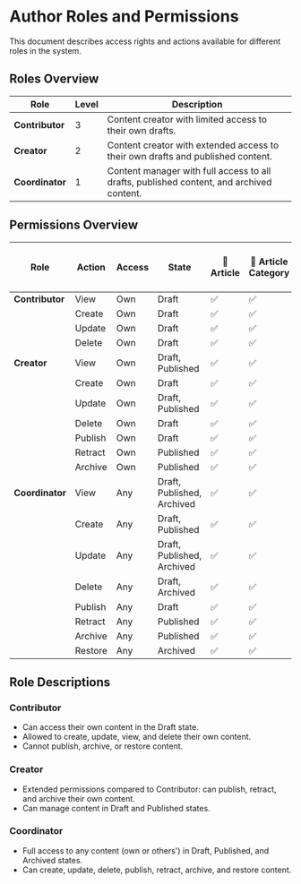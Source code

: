 # Author Roles and Permissions

This document describes access rights and actions available for different roles in the system.

## Roles Overview

| **Role**        | **Level** | **Description**                                                                          |
|-----------------|-----------|------------------------------------------------------------------------------------------|
| **Contributor** | 3         | Content creator with limited access to their own drafts.                                 |
| **Creator**     | 2         | Content creator with extended access to their own drafts and published content.          |
| **Coordinator** | 1         | Content manager with full access to all drafts, published content, and archived content. |

## Permissions Overview

| **Role**        | **Action** | **Access** | **State**                  | 📝 Article | 📂 Article Category | 🏷️ Article Tag | 🎙️ Podcast | 📻 Podcast Episode | 🔗 Podcast Episode Link | 🗞 Issue | 🧑‍💼 Editorial Member | 🪑 Editorial Position |
|-----------------|------------|------------|----------------------------|------------|---------------------|-----------------|-------------|--------------------|-------------------------|----------|------------------------|-----------------------|
| **Contributor** | View       | Own        | Draft                      | ✅          | ✅                   | ✅               | ✅           | ✅                  | ✅                       | ✅        | ❌                      | ❌                     |
|                 | Create     | Own        | Draft                      | ✅          | ✅                   | ✅               | ✅           | ✅                  | ✅                       | ✅        | ❌                      | ❌                     |
|                 | Update     | Own        | Draft                      | ✅          | ✅                   | ✅               | ✅           | ✅                  | ✅                       | ✅        | ❌                      | ❌                     |
|                 | Delete     | Own        | Draft                      | ✅          | ✅                   | ✅               | ✅           | ✅                  | ✅                       | ✅        | ❌                      | ❌                     |
| **Creator**     | View       | Own        | Draft, Published           | ✅          | ✅                   | ✅               | ✅           | ✅                  | ✅                       | ✅        | ❌                      | ❌                     |
|                 | Create     | Own        | Draft                      | ✅          | ✅                   | ✅               | ✅           | ✅                  | ✅                       | ✅        | ❌                      | ❌                     |
|                 | Update     | Own        | Draft, Published           | ✅          | ✅                   | ✅               | ✅           | ✅                  | ✅                       | ✅        | ❌                      | ❌                     |
|                 | Delete     | Own        | Draft                      | ✅          | ✅                   | ✅               | ✅           | ✅                  | ✅                       | ✅        | ❌                      | ❌                     |
|                 | Publish    | Own        | Draft                      | ✅          | ✅                   | ✅               | ✅           | ✅                  | ✅                       | ✅        | ❌                      | ❌                     |
|                 | Retract    | Own        | Published                  | ✅          | ✅                   | ✅               | ✅           | ✅                  | ✅                       | ✅        | ❌                      | ❌                     |
|                 | Archive    | Own        | Published                  | ✅          | ✅                   | ✅               | ✅           | ✅                  | ✅                       | ✅        | ❌                      | ❌                     |
| **Coordinator** | View       | Any        | Draft, Published, Archived | ✅          | ✅                   | ✅               | ✅           | ✅                  | ✅                       | ✅        | ✅                      | ✅                     |
|                 | Create     | Any        | Draft, Published           | ✅          | ✅                   | ✅               | ✅           | ✅                  | ✅                       | ✅        | ✅                      | ✅                     |
|                 | Update     | Any        | Draft, Published, Archived | ✅          | ✅                   | ✅               | ✅           | ✅                  | ✅                       | ✅        | ✅                      | ✅                     |
|                 | Delete     | Any        | Draft, Archived            | ✅          | ✅                   | ✅               | ✅           | ✅                  | ✅                       | ✅        | ✅                      | ✅                     |
|                 | Publish    | Any        | Draft                      | ✅          | ✅                   | ✅               | ✅           | ✅                  | ✅                       | ✅        | ❌                      | ❌                     |
|                 | Retract    | Any        | Published                  | ✅          | ✅                   | ✅               | ✅           | ✅                  | ✅                       | ✅        | ❌                      | ❌                     |
|                 | Archive    | Any        | Published                  | ✅          | ✅                   | ✅               | ✅           | ✅                  | ✅                       | ✅        | ❌                      | ❌                     |
|                 | Restore    | Any        | Archived                   | ✅          | ✅                   | ✅               | ✅           | ✅                  | ✅                       | ✅        | ❌                      | ❌                     |

## Role Descriptions

### **Contributor**
- Can access their own content in the Draft state.
- Allowed to create, update, view, and delete their own content.
- Cannot publish, archive, or restore content.

### **Creator**
- Extended permissions compared to Contributor: can publish, retract, and archive their own content.
- Can manage content in Draft and Published states.

### **Coordinator**
- Full access to any content (own or others') in Draft, Published, and Archived states.
- Can create, update, delete, publish, retract, archive, and restore content.
